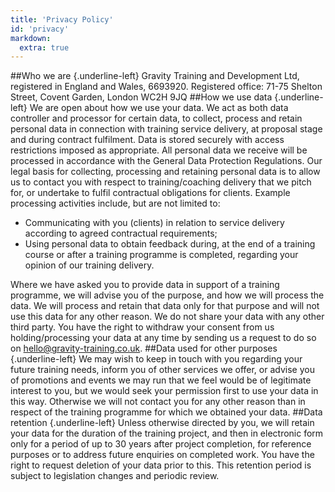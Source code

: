 ```yaml
---
title: 'Privacy Policy'
id: 'privacy'
markdown:
  extra: true
---
```

##Who we are {.underline-left}
Gravity Training and Development Ltd, registered in England and Wales, 6693920. Registered office: 71-75 Shelton Street, Covent Garden, London WC2H 9JQ
##How we use data {.underline-left}
We are open about how we use your data. We act as both data controller and processor for certain data, to collect, process and retain personal data in connection with training service delivery, at proposal stage and during contract fulfilment. Data is stored securely with access restrictions imposed as appropriate. All personal data we receive will be processed in accordance with the General Data Protection Regulations.
Our legal basis for collecting, processing and retaining personal data is to allow us to contact you with respect to training/coaching delivery that we pitch for, or undertake to fulfil contractual obligations for clients. Example processing activities include, but are not limited to:
* Communicating with you (clients) in relation to service delivery according to agreed contractual requirements;
* Using personal data to obtain feedback during, at the end of a training course or after a training programme is completed, regarding your opinion of our training delivery.

Where we have asked you to provide data in support of a training programme, we will advise you of the purpose, and how we will process the data. We will process and retain that data only for that purpose and will not use this data for any other reason. We do not share your data with any other third party. You have the right to withdraw your consent from us holding/processing your data at any time by sending us a request to do so on hello@gravity-training.co.uk.
##Data used for other purposes {.underline-left}
We may wish to keep in touch with you regarding your future training needs, inform you of other services we offer, or advise you of promotions and events we may run that we feel would be of legitimate interest to you, but we would seek your permission first to use your data in this way. Otherwise we will not contact you for any other reason than in respect of the training programme for which we obtained your data.
##Data retention {.underline-left}
Unless otherwise directed by you, we will retain your data for the duration of the training project, and then in electronic form only for a period of up to 30 years after project completion, for reference purposes or to address future enquiries on completed work. You have the right to request deletion of your data prior to this. This retention period is subject to legislation changes and periodic review.
